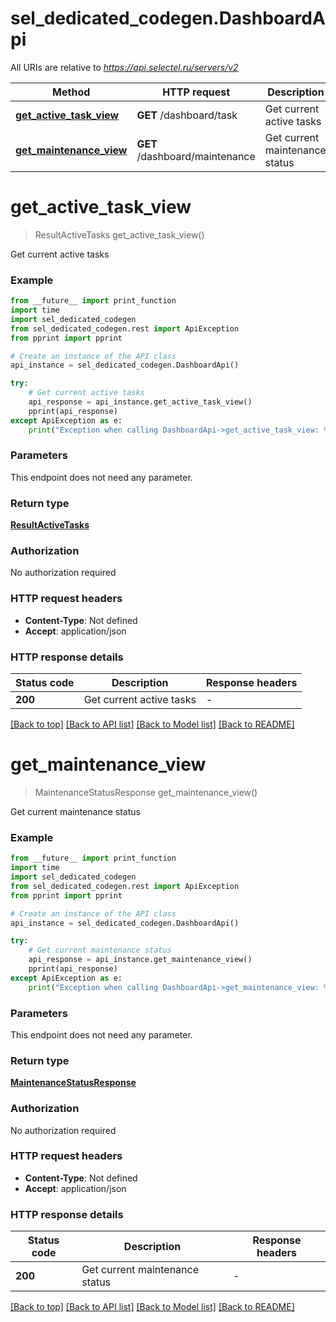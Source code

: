 # sel_dedicated_codegen.DashboardApi

All URIs are relative to *https://api.selectel.ru/servers/v2*

Method | HTTP request | Description
------------- | ------------- | -------------
[**get_active_task_view**](DashboardApi.md#get_active_task_view) | **GET** /dashboard/task | Get current active tasks
[**get_maintenance_view**](DashboardApi.md#get_maintenance_view) | **GET** /dashboard/maintenance | Get current maintenance status


# **get_active_task_view**
> ResultActiveTasks get_active_task_view()

Get current active tasks

### Example

```python
from __future__ import print_function
import time
import sel_dedicated_codegen
from sel_dedicated_codegen.rest import ApiException
from pprint import pprint

# Create an instance of the API class
api_instance = sel_dedicated_codegen.DashboardApi()

try:
    # Get current active tasks
    api_response = api_instance.get_active_task_view()
    pprint(api_response)
except ApiException as e:
    print("Exception when calling DashboardApi->get_active_task_view: %s\n" % e)
```

### Parameters
This endpoint does not need any parameter.

### Return type

[**ResultActiveTasks**](ResultActiveTasks.md)

### Authorization

No authorization required

### HTTP request headers

 - **Content-Type**: Not defined
 - **Accept**: application/json

### HTTP response details
| Status code | Description | Response headers |
|-------------|-------------|------------------|
**200** | Get current active tasks |  -  |

[[Back to top]](#) [[Back to API list]](../README.md#documentation-for-api-endpoints) [[Back to Model list]](../README.md#documentation-for-models) [[Back to README]](../README.md)

# **get_maintenance_view**
> MaintenanceStatusResponse get_maintenance_view()

Get current maintenance status

### Example

```python
from __future__ import print_function
import time
import sel_dedicated_codegen
from sel_dedicated_codegen.rest import ApiException
from pprint import pprint

# Create an instance of the API class
api_instance = sel_dedicated_codegen.DashboardApi()

try:
    # Get current maintenance status
    api_response = api_instance.get_maintenance_view()
    pprint(api_response)
except ApiException as e:
    print("Exception when calling DashboardApi->get_maintenance_view: %s\n" % e)
```

### Parameters
This endpoint does not need any parameter.

### Return type

[**MaintenanceStatusResponse**](MaintenanceStatusResponse.md)

### Authorization

No authorization required

### HTTP request headers

 - **Content-Type**: Not defined
 - **Accept**: application/json

### HTTP response details
| Status code | Description | Response headers |
|-------------|-------------|------------------|
**200** | Get current maintenance status |  -  |

[[Back to top]](#) [[Back to API list]](../README.md#documentation-for-api-endpoints) [[Back to Model list]](../README.md#documentation-for-models) [[Back to README]](../README.md)

